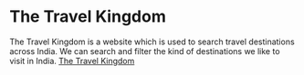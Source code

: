 # The Travel Kingdom
The Travel Kingdom is a website which is used to search travel destinations across India. We can search and filter the kind of destinations we like to visit in India.
[The Travel Kingdom](https://www.thetravelkingdom.com/)

